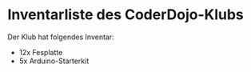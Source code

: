 Inventarliste des CoderDojo-Klubs
=================================

Der Klub hat folgendes Inventar:

- 12x Fesplatte
- 5x Arduino-Starterkit
